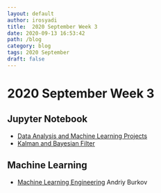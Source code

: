 ```yaml
---
layout: default
author: irosyadi
title:  2020 September Week 3
date: 2020-09-13 16:53:42
path: /blog
category: blog
tags: 2020 September
draft: false
---
```


# 2020 September Week 3

## Jupyter Notebook
- [Data Analysis and Machine Learning Projects](https://github.com/rhiever/Data-Analysis-and-Machine-Learning-Projects)
- [Kalman and Bayesian Filter](https://github.com/rlabbe/Kalman-and-Bayesian-Filters-in-Python)

## Machine Learning
- [Machine Learning Engineering](http://www.mlebook.com/wiki/doku.php) Andriy Burkov
